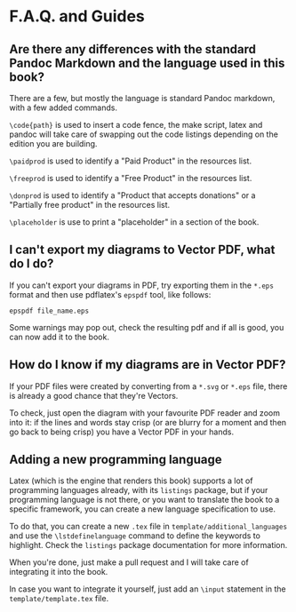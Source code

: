 F.A.Q. and Guides
=================

Are there any differences with the standard Pandoc Markdown and the language used in this book?
-----------------------------------------------------------------------------------------------

There are a few, but mostly the language is standard Pandoc markdown, with a few added commands.

`\code{path}` is used to insert a code fence, the make script, latex and pandoc will take care of swapping out the code listings depending on the edition you are building.

`\paidprod` is used to identify a "Paid Product" in the resources list.

`\freeprod` is used to identify a "Free Product" in the resources list.

`\donprod` is used to identify a "Product that accepts donations" or a "Partially free product" in the resources list.

`\placeholder` is use to print a "placeholder" in a section of the book.


I can't export my diagrams to Vector PDF, what do I do?
--------------------------------------------------------

If you can't export your diagrams in PDF, try exporting them in the `*.eps` format and then use pdflatex's `epspdf` tool, like follows:

`epspdf file_name.eps`

Some warnings may pop out, check the resulting pdf and if all is good, you can now add it to the book.

How do I know if my diagrams are in Vector PDF?
-----------------------------------------------

If your PDF files were created by converting from a `*.svg` or `*.eps` file, there is already a good chance that they're Vectors.

To check, just open the diagram with your favourite PDF reader and zoom into it: if the lines and words stay crisp (or are blurry for a moment and then go back to being crisp) you have a Vector PDF in your hands.

Adding a new programming language
---------------------------------

Latex (which is the engine that renders this book) supports a lot of programming languages already, with its `listings` package, but if your programming language is not there, or you want to translate the book to a specific framework, you can create a new language specification to use.

To do that, you can create a new `.tex` file in `template/additional_languages` and use the `\lstdefinelanguage` command to define the keywords to highlight. Check the `listings` package documentation for more information.

When you're done, just make a pull request and I will take care of integrating it into the book.

In case you want to integrate it yourself, just add an `\input` statement in the `template/template.tex` file.
